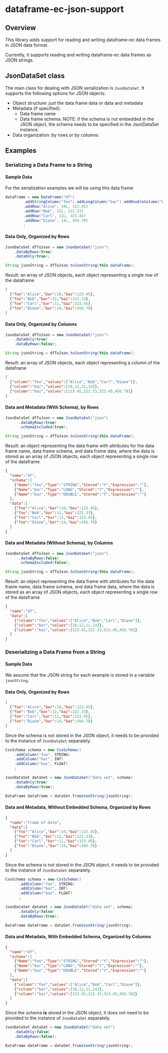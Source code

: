 # dataframe-ec-json-support

## Overview

This library adds support for reading and writing dataframe-ec data frames in JSON data format. 

Currently, it supports reading and writing dataframe-ec data frames as JSON strings.

## JsonDataSet class

The main class for dealing with JSON serialization is `JsonDataSet`. It supports the following options for JSON objects: 

* Object structure: just the data frame data or data and metadata
* Metadata (if specified):
  * Data frame name
  * Data frame schema. NOTE: if the schema is not embedded in the JSON object, the schema needs to be specified in the JsonDataSet instance.
* Data organization: by rows or by columns   

## Examples

### Serializing a Data Frame to a String

#### Sample Data
For the serialization examples we will be using this data frame
```java
dataFrame = new DataFrame("df")
        .addStringColumn("foo").addLongColumn("bar").addDoubleColumn("baz")
        .addRow("Alice", 10L, 123.45)
        .addRow("Bob", 12L, 222.33)
        .addRow("Carl", 11L, 323.45)
        .addRow("Diane", 14L, 456.78)
        ;
```

#### Data Only, Organized by Rows
```java
JsonDataSet dfToJson = new JsonDataSet("json")
    .dataByRows(true)
    .dataOnly(true);

String jsonString = dfToJson.toJsonString(this.dataFrame);
```

Result: an array of JSON objects, each object representing a single row of the dataframe

```json
[
  {"foo":"Alice","bar":10,"baz":123.45}, 
  {"foo":"Bob","bar":12,"baz":222.33}, 
  {"foo":"Carl","bar":11,"baz":323.45}, 
  {"foo":"Diane","bar":14,"baz":456.78}
]
```

#### Data Only, Organized by Columns
```java
JsonDataSet dfToJson = new JsonDataSet("json")
    .dataOnly(true)
    .dataByRows(false);

String jsonString = dfToJson.toJsonString(this.dataFrame);
```

Result: an array of JSON objects, each object representing a column of the dataframe

```json
[
  {"column":"foo","values":["Alice","Bob","Carl","Diane"]}, 
  {"column":"bar","values":[10,12,11,14]}, 
  {"column":"baz","values":[123.45,222.33,323.45,456.78]}
]
```

#### Data and Metadata (With Schema), by Rows
```java
JsonDataSet dfToJson = new JsonDataSet("json")
      .dataByRows(true)
      .schemaIncluded(true);

String jsonString = dfToJson.toJsonString(this.dataFrame);
```

Result: an object representing the data frame with attributes for the data frame name, data frame schema, and data frame data, where the data is stored as an array of JSON objects, each object representing a single row of the dataframe

```json
{
  "name":"df",
  "schema":[
    {"Name":"foo","Type":"STRING","Stored":"Y","Expression":""}, 
    {"Name":"bar","Type":"LONG","Stored":"Y","Expression":""}, 
    {"Name":"baz","Type":"DOUBLE","Stored":"Y","Expression":""}
  ],
  "data":[
    {"foo":"Alice","bar":10,"baz":123.45}, 
    {"foo":"Bob","bar":12,"baz":222.33}, 
    {"foo":"Carl","bar":11,"baz":323.45}, 
    {"foo":"Diane","bar":14,"baz":456.78}
  ]
}
```

#### Data and Metadata (Without Schema), by Columns
```java
JsonDataSet dfToJson = new JsonDataSet("json")
      .dataByRows(false)
      .schemaIncluded(false);

String jsonString = dfToJson.toJsonString(this.dataFrame);
```

Result: an object representing the data frame with attributes for the data frame name, data frame schema, and data frame data, where the data is stored as an array of JSON objects, each object representing a single row of the dataframe

```json
{
  "name":"df", 
  "data":[
    {"column":"foo","values":["Alice","Bob","Carl","Diane"]}, 
    {"column":"bar","values":[10,12,11,14]}, 
    {"column":"baz","values":[123.45,222.33,323.45,456.78]}
  ]
}
```

### Deserializing a Data Frame from a String

#### Sample Data

We assume that the JSON string for each example is stored in a variable `jsonString`. 

#### Data Only, Organized by Rows

```json
[
  {"foo":"Alice","bar":10,"baz":123.45}, 
  {"foo":"Bob","bar":12,"baz":222.33}, 
  {"foo":"Carl","bar":11,"baz":323.45}, 
  {"foo":"Diane","bar":14,"baz":456.78}
]
```

Since the schema is not stored in the JSON object, it needs to be provided to the instance of `JsonDataSet` separately.

```java
CsvSchema schema = new CsvSchema()
    .addColumn("foo", STRING)
    .addColumn("bar", INT)
    .addColumn("baz", FLOAT)
    ;

JsonDataSet dataSet = new JsonDataSet("data set", schema)
    .dataOnly(true)
    .dataByRows(true);

DataFrame dataFrame = dataSet.fromJsonString(jsonString);
```

#### Data and Metadata, Without Embedded Schema, Organized by Rows
```json
{
  "name":"frame of data", 
  "data":[
    {"foo":"Alice","bar":10,"baz":123.45}, 
    {"foo":"Bob","bar":12,"baz":222.33}, 
    {"foo":"Carl","bar":11,"baz":323.45}, 
    {"foo":"Diane","bar":14,"baz":456.78}
  ]
}
```

Since the schema is not stored in the JSON object, it needs to be provided to the instance of `JsonDataSet` separately.

```java
CsvSchema schema = new CsvSchema()
      .addColumn("foo", STRING)
      .addColumn("bar", INT)
      .addColumn("baz", FLOAT)
      ;

JsonDataSet dataSet = new JsonDataSet("data set", schema)
      .dataOnly(false)
      .dataByRows(true);

DataFrame dataFrame = dataSet.fromJsonString(jsonString);
```

#### Data and Metadata, With Embedded Schema, Organized by Columns
```json
{
  "name":"df", 
  "schema":[
    {"Name":"foo","Type":"STRING","Stored":"Y","Expression":""}, 
    {"Name":"bar","Type":"LONG","Stored":"Y","Expression":""}, 
    {"Name":"baz","Type":"DOUBLE","Stored":"Y","Expression":""}
  ], 
  "data":[
    {"column":"foo","values":["Alice","Bob","Carl","Diane"]}, 
    {"column":"bar","values":[10,12,11,14]}, 
    {"column":"baz","values":[123.45,222.33,323.45,456.78]}
  ]
}
```

Since the schema **is** stored in the JSON object, it does not need to be provided to the instance of `JsonDataSet` separately.

```java
JsonDataSet dataSet = new JsonDataSet("data set")
    .dataOnly(false)
    .dataByRows(false);

DataFrame dataFrame = dataSet.fromJsonString(jsonString);
```
